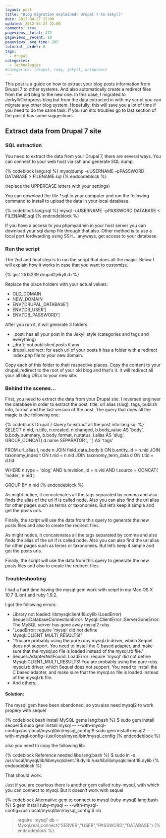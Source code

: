 ```yaml
---
layout: post
title: "Blog migration explained: Drupal 7 to Jekyll"
date: 2012-04-27 22:00
updated: 2012-04-27 22:00
comments: true
pageviews__total: 472
pageviews__recent: 10
pageviews__avg_time: 285
tutorial__order: 0
tags:
  - drupal
categories:
  - Technologies
#categories: [drupal, ruby, jekyll, octopress]
---
```

This post is a guide on how to extract your blog posts information from Drupal 7 to other systems. And also automatically create a redirect files from the old blog to the new one. In this case, I migrated to Jerkyll/Octopress blog but from the data extracted in with my script you can migrate any other blog system. Hopefully, this will save you a lot of time if you need to do the same task. If you run into troubles go to last section of the post it has some suggestions.
<!--More-->

## Extract data from Drupal 7 site

### SQL extraction

You need to extract the data from your Drupal 7, there are several ways. You can connect to your web host via ssh and generate SQL dump.

{% codeblock lang:sql %}
mysqldump –uUSERNAME –pPASSWORD DATABASE > FILENAME.sql
{% endcodeblock %}

(replace the UPPERCASE letters with your settings)

You can download the file *.sql to your computer and run the following command to install to upload the data in your local database.

{% codeblock lang:sql %}
mysql –uUSERNAME –pPASSWORD DATABASE < FILENAME.sql
{% endcodeblock %}

If you have a access to you phpmyadmin in your host server you can download your sql dump file through that also. Other method is to use a local port fordwarding using SSH… anyways, get access to your database.

### Run the script

The 2nd and final step is to run the script that does all the magic. Below I will explain how it works in case that you want to customize.

{% gist 2515239 drupal2jekyll.rb %}


Replace the place holders with your actual values:

* OLD_DOMAIN
* NEW_DOMAIN
* ENV['DRUPAL_DATABASE']
* ENV['DB_USER']
* ENV['DB_PASSWORD']


After you run it, it will generate 3 folders:

* _post: has all your post in the Jekyll style (categories and tags and everything)
* _draft: not published posts if any
* drupal_redirect: for each url of your posts it has a folder with a redirect index.php file to your new domain.

Copy each of this folder to their respective places. Copy the content to your drupal_redirect to the root of your old blog and that's it. It will redirect all your all blog URLs to your new site.
### Behind the scenes…

First, you need to extract the data from your Drupal site. I reversed engineer the database in order to extract the post, title, url alias (slug), tags, publish info, format and the last version of the post. The query that does all the magic is the following one:

{% codeblock Drupal 7 Query to extract all the post info lang:sql %}
SELECT
n.nid,
n.title,
n.created,
n.changed,
b.body_value AS 'body',
b.body_summary,
b.body_format,
n.status,
l.alias AS 'slug',
GROUP_CONCAT( d.name SEPARATOR ', ' ) AS 'tags'

FROM url_alias l, node n
JOIN field_data_body b ON b.entity_id = n.nid
JOIN taxonomy_index t ON t.nid = n.nid
JOIN taxonomy_term_data d ON t.tid = d.tid

WHERE n.type = 'blog'
AND b.revision_id = n.vid
AND l.source = CONCAT( 'node/', n.nid )

GROUP BY n.nid
{% endcodeblock %}

As might notice, it concatenates all the tags separated by comma and also finds the alias of the url if is called node. Also you can also find the url alias for other pages such as terms or taxonomies. But let’s keep it simple and get the posts urls.

Finally, the script will use the data from this query to generate the new posts files and also to create the redirect files.

As might notice, it concatenates all the tags separated by comma and also finds the alias of the url if is called node. Also you can also find the url alias for other pages such as terms or taxonomies. But let’s keep it simple and get the posts urls.

Finally, the script will use the data from this query to generate the new posts files and also to create the redirect files.

### Troubleshooting

I had a hard time having the mysql gem work with seqel in my Mac OS X 10.7 (Lion) and ruby 1.9.2.

I got the following errors:

* Library not loaded: libmysqlclient.18.dylib (LoadError)
Sequel::DatabaseConnectionError: Mysql::ClientError::ServerGoneError: The MySQL server has gone away mysql2 ruby
* "LoadError: require 'mysql' did not define Mysql::CLIENT_MULTI_RESULTS!"
* "You are probably using the pure ruby mysql.rb driver, which Sequel does not support. You need to install the C based adapter, and make sure that the mysql.so file is loaded instead of the mysql.rb file."
* Sequel::AdapterNotFound: LoadError: require 'mysql' did not define Mysql::CLIENT_MULTI_RESULTS! You are probably using the pure ruby mysql.rb driver, which Sequel does not support. You need to install the C based adapter, and make sure that the mysql.so file is loaded instead of the mysql.rb file.
* And others…

#### Solution:

The mysql gem have been abandoned, so you also need mysql2 to work propery with sequel

{% codeblock  bash Install MySQL gems lang:bash %}
$ sudo gem install sequel
$ sudo gem install mysql -- --with-mysql-config=/usr/local/mysql/bin/mysql_config
$ sudo gem install mysql2 -- --with-mysql-config=/usr/local/mysql/bin/mysql_config
{% endcodeblock %}

also  you need to copy the following lib:

{% codeblock Reference needed libs lang:bash %}
$ sudo ln -s /usr/local/mysql/lib/libmysqlclient.18.dylib /usr/lib/libmysqlclient.18.dylib
{% endcodeblock %}

That should work.

Just if you are courious there is another gem called ruby-mysql, with which you can connect to mysql. But it doesn’t work with sequel

{% codeblock Alternative gem to connect to mysql (ruby-mysql) lang:bash %}
$ gem install ruby-mysql -- --with-mysql-config=/usr/local/mysql/bin/mysql_config
$ irb
> require 'mysql'
> db = Mysql.real_connect("SERVER","USER","PASSWORD","DATABASE")
{% endcodeblock %}
